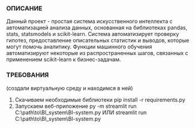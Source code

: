### ОПИСАНИЕ 
Данный проект - простая система искусственного интеллекта с автоматизацией анализа данных, основанная на библиотеках pandas, stats, statsmodels и scikit-learn.
Система автоматизирует проверку гипотез, предоставление описательных статистик и выводов, которые могут помочь аналитику.
Функции машинного обучения автоматизируют некоторые из распространенных шагов, связанных с применением scikit-learn к бизнес-задачам.


### ТРЕБОВАНИЯ
(создали виртуальную среду и находимся в ней)
1. Скачиваем необходимые библиотеки
pip install -r requirements.py 
2. Запускаем веб-приложение
py -m streamlit run C:\path\to\BI_system\BI-system.py 
ИЛИ
streamlit run C:\path\to\BI_system\BI-system.py 